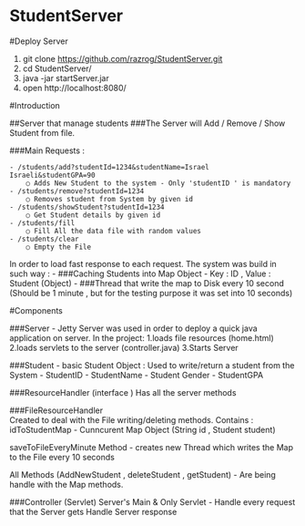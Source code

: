 # StudentServer


#Deploy Server

1. git clone https://github.com/razrog/StudentServer.git
2. cd StudentServer/ 
3. java -jar startServer.jar 
3. open http://localhost:8080/ 

#Introduction 

##Server that manage students
###The Server will Add / Remove / Show  Student from file. 

###Main Requests : 

	- /students/add?studentId=1234&studentName=Israel Israeli&studentGPA=90 
		○ Adds New Student to the system - Only 'studentID ' is mandatory
	- /students/remove?studentId=1234
		○ Removes student from System by given id
	- /students/showStudent?studentId=1234
		○ Get Student details by given id
	- /students/fill 
		○ Fill All the data file with random values
	- /students/clear
		○ Empty the File
	

In order to load fast response to each request. The system was build in such way : 
	- ###Caching Students into Map Object  - Key : ID , Value : Student (Object) 
	- ###Thread that write the map to Disk every 10 second (Should be 1 minute , but for the testing purpose it was set into 10 seconds)


#Components

###Server  -  Jetty Server was used in order to deploy a quick java application on server. 
In the project:
	1.loads file resources (home.html)
	2.loads servlets to the server (controller.java) 
	3.Starts Server 
	
###Student - basic Student Object :
Used to write/return a student from the System
	- StudentID
	- StudentName
	- Student Gender
	- StudentGPA

###ResourceHandler (interface ) 
Has all the server methods 

###FileResourceHandler  
Created to deal with the File writing/deleting methods. 
Contains : idToStudentMap - Cunncurent Map Object (String id , Student student)

saveToFileEveryMinute  Method - creates new Thread which writes the Map to the File every 10 seconds

All Methods (AddNewStudent , deleteStudent , getStudent) - Are being handle with the Map methods.  


###Controller (Servlet) 
Server's Main & Only Servlet
	- Handle every request that the Server gets 
Handle Server response
